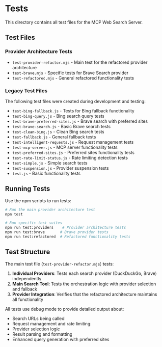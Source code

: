 # Tests

This directory contains all test files for the MCP Web Search Server.

## Test Files

### Provider Architecture Tests
- `test-provider-refactor.mjs` - Main test for the refactored provider architecture
- `test-brave.mjs` - Specific tests for Brave Search provider
- `test-refactored.mjs` - General refactored functionality tests

### Legacy Test Files
The following test files were created during development and testing:
- `test-bing-fallback.js` - Tests for Bing fallback functionality
- `test-bing-query.js` - Bing search query tests
- `test-brave-preferred-sites.js` - Brave search with preferred sites
- `test-brave-search.js` - Basic Brave search tests
- `test-clean-bing.js` - Clean Bing search tests
- `test-fallback.js` - General fallback tests
- `test-intelligent-requests.js` - Request management tests
- `test-mcp-server.js` - MCP server functionality tests
- `test-preferred-sites.js` - Preferred sites functionality tests
- `test-rate-limit-status.js` - Rate limiting detection tests
- `test-simple.js` - Simple search tests
- `test-suspension.js` - Provider suspension tests
- `test.js` - Basic functionality tests

## Running Tests

Use the npm scripts to run tests:

```bash
# Run the main provider architecture test
npm test

# Run specific test suites
npm run test:providers    # Provider architecture tests
npm run test:brave       # Brave provider tests
npm run test:refactored  # Refactored functionality tests
```

## Test Structure

The main test file (`test-provider-refactor.mjs`) tests:

1. **Individual Providers**: Tests each search provider (DuckDuckGo, Brave) independently
2. **Main Search Tool**: Tests the orchestration logic with provider selection and fallback
3. **Provider Integration**: Verifies that the refactored architecture maintains all functionality

All tests use debug mode to provide detailed output about:
- Search URLs being called
- Request management and rate limiting
- Provider selection logic
- Result parsing and formatting
- Enhanced query generation with preferred sites